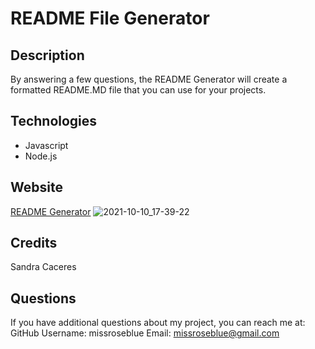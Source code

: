 # README File Generator

## Description
By answering a few questions, the README Generator will create a formatted README.MD file that you can use for your projects.

## Technologies
* Javascript
* Node.js

## Website
[README Generator](https://missroseblue.github.io/html-portfolio/)
![2021-10-10_17-39-22](https://user-images.githubusercontent.com/28720227/136719548-ce5928b4-b69a-4245-b148-4ab1870c920b.jpg)


## Credits
Sandra Caceres

## Questions
If you have additional questions about my project, you can reach me at:
GitHub Username: missroseblue
Email: missroseblue@gmail.com



